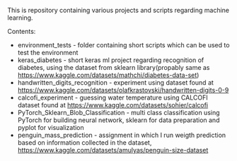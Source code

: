 This is repository containing various projects and scripts regarding machine learning.

Contents:
- environment_tests - folder containing short scripts which can be used to test the environment
- keras_diabetes - short keras ml project regarding recognition of diabetes, using the dataset from sklearn library(propably same as https://www.kaggle.com/datasets/mathchi/diabetes-data-set)
- handwritten_digits_recognition - experiment using dataset found at https://www.kaggle.com/datasets/olafkrastovski/handwritten-digits-0-9
- calcofi_experiment - guessing water temperature using CALCOFI dataset found at https://www.kaggle.com/datasets/sohier/calcofi
- PyTorch_Sklearn_Blob_Classification - multi class classification using PyTorch for building neural network, sklearn for data preparation and pyplot for visualization
- penguin_mass_prediction - assignment in which I run weigth prediction based on information collected in the dataset, https://www.kaggle.com/datasets/amulyas/penguin-size-dataset
